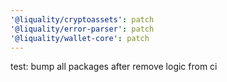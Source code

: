 ```yaml
---
'@liquality/cryptoassets': patch
'@liquality/error-parser': patch
'@liquality/wallet-core': patch
---
```


test: bump all packages after remove logic from ci
